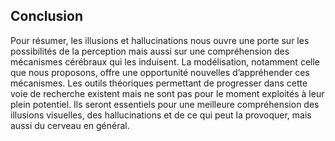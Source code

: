 ## Conclusion

Pour résumer, les illusions et hallucinations nous ouvre une porte sur les possibilités de la perception mais aussi sur une compréhension des mécanismes cérébraux qui les induisent. La modélisation, notamment celle que nous proposons, offre une opportunité nouvelles d’appréhender ces mécanismes. Les outils théoriques permettant de progresser dans cette voie de recherche existent mais ne sont pas pour le moment exploités à leur plein potentiel. Ils seront essentiels pour une meilleure compréhension des illusions visuelles, des hallucinations et de ce qui peut la provoquer, mais aussi du cerveau en général.
